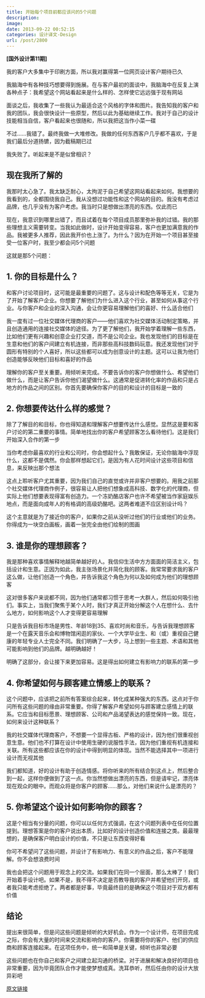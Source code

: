 ```yaml
---
title: 开始每个项目前都应该问的5个问题
description: 
image: 
date: 2013-09-22 00:52:15
categories: 设计译文-Design
url: /post/2800
---
```


**[国外设计第11期]**

我的客户大多集中于印刷方面，所以我对赢得第一位网页设计客户期待已久

我脑海中有各种技巧想要得到施展。在与客户最初的面谈中，我脑海中在反复上演各种点子：我希望这个网站看起来是什么样的、怎样使它远远强于现有网站

面谈之后，我收集了一些我认为最适合这个风格的字体和图片。我告知我的客户和我的团队，我会很快设计一些原型，然后以此为基础继续工作。我对于自己的设计技能相当自信，客户看起来也很随和，所以我把这当作小菜一碟

不过……我错了。最终我做一大堆修改。我做的任何东西客户几乎都不喜欢，于是我们最后分道扬镳，因为截稿期已过

我失败了。听起来是不是似曾相识？

## 现在我所了解的

我那时太心急了。我太缺乏耐心，太拘泥于自己希望这网站看起来如何。我想要的我看到的，全都围绕我自己。我从没想过功能性和这个网站的目的。我没有考虑过品牌，也几乎没有为客户考虑。我当时只是想做出漂亮的东西。仅此而已

现在，我意识到哪里出错了，而且试着在每个项目成员那里弥补我的过错。我的那些理想主义需要转变。当我如此做时，设计开始变得容易，客户也更加满意我的作品。我被更多人推荐，因此我开价也上涨了。为什么？因为在开始一个项目甚至接受一位客户时，我至少都会问5个问题

这就是那5个问题：

## 1. 你的目标是什么？

和客户讨论项目时，这可能是最重要的问题了。这与设计和配色等等无关，它是为了开始了解客户企业。你想要了解他们为什么进入这个行业，甚至如何从事这个行业。与你客户和企业的深入沟通，会让你更容易理解他们的喜好、什么适合他们

我一度有过一位社交媒体代理商的客户——他们喜欢为社交媒体活动制定策略，并且创造通用的连接社交媒体的途径。为了更了解他们，我开始学着理解一些东西，比如他们更有兴趣和创意企业打交道，而不是公司企业。我也发现他们的目标是在生意和他们的客户间建立有机连接，而非那些高科技数码玩意。我还发现他们对于圆形有特别的个人喜好，所以这些都可以成为创意设计的主题。这可以让我为他们创造能够反映他们目标和喜好的作品

理解你的客户至关重要。用倾听来完成。不要告诉你的客户你想做什么、希望他们做什么，而是让客户告诉你他们渴望做什么。这通常是促进转化率的作品和只是占地方的作品之间的区别。你首先要确保你客户的目的和设计的目标是一致的

## 2. 你想要传达什么样的感觉？

除了了解目的和目标，你也得知道和理解客户想要传达什么感觉。显然这是要和客户讨论的第二重要的事情。简单地找出你的客户希望顾客怎么看待他们。这是我们开始深入合作的第一步

当你考虑你最喜欢的行业和公司时，你会想起什么？我敢保证，无论你脑海中浮现什么，这都不是偶然。你会那样想起它们，是因为有人花时间设计这些项目和信息，来反映出那个想法

这点上聆听客户尤其重要，因为我们自己的直觉或许并非客户想要的。用我之前那个社交媒体代理商作例子，很容易让人把他们想象成高科技、数字化的代理商，但实际上他们想要表现得富有创造力。一个冻奶酪店客户也许不希望被当作家庭娱乐地点，而是面向成年人的有格调的高级奶酪吧。这两者难道不应区别设计吗？

这个主意就是为了接近你的客户，如果你之前从没听过他们的行业或他们的业务。你得成为一块空白画板，画着一张完全由他们绘制的图画

## 3. 谁是你的理想顾客？

我是那种喜欢事情解释地越简单越好的人。我信仰生活中方方面面的简洁主义，包括设计和生意。正因为如此，我主张场景化并简化我的顾客。我常常要求我的客户这么做，让他们创造一个角色，并告诉我这个角色为何以及如何成为他们的理想顾客

这对很多客户来说都不同，因为他们通常都习惯于思考一大群人，然后如何吸引他们。事实上，当我们聚焦于某个人时，我们才真正开始分解这个人在想什么、去什么地方，如何影响这个人才变得更容易理解

只是告诉我目标市场是男性、年龄18到35、喜欢时尚和音乐，与告诉我理想顾客是一个在露天音乐会和博物馆闲逛的家伙、一个大学毕业生、和（或）重视自己健康的年轻专业人士完全不同。我们明确了一大步，马上想到一些主题、术语和其他可能影响到他们的品牌。越明确越好！

明确了这部分，会让接下来更加容易。这是得出如何建立有影响力的联系的第一步

## 4. 你希望如何与顾客建立情感上的联系？

这个问题中，应该把之前所有答案综合起来，转化成某种强大的东西。这点对于你问所有这些问题的缘由非常重要。你得了解客户希望如何与顾客建立感情上的联系。它应当和目标愿景、理想顾客、公司和产品渴望表达的感觉保持一致。现在，如何来设计这种联系？

我的社交媒体代理商客户，不想要一个显得古板、严格的设计，因为他们很重视创意生意。他们也不打算在设计中使用生硬的说服性手法，因为他们重视有机连接和关联。所有这些都应该在你的设计中得到明显的体现。当然不能选择其中一项进行设计而无视其他

我们都知道，好的设计有助于创造情感。将你听来的所有结合到这点上，然后整合到一起，这样你便做到了这一点。你当然想做出漂亮的东西，但是请牢记，漂亮体现在观众的眼中。而观众将是你客户的顾客……那么，对他们来说什么是漂亮的？

## 5. 你希望这个设计如何影响你的顾客？

这是个相当有分量的问题，你可以以任何方式强调，在这个问题列表中在任何位置提到。理想答案是你的客户说出本质，比如好的设计创造价值和连接之类。最最理想的，是确保客户明白设计的价值，不只是让东西变得好看

你可不希望问了这些问题，并设计了有影响力、有意义的作品之后，客户不能理解。你不会想浪费时间

我也会把这个问题用于观念上的交流。如果我们在同一个层面，那么太棒了！我们开始着手设计吧。如果不是，我不得不决定是否教导我的客户并希望他们开窍，或者我只能考虑拒绝了。两者都是好事，毕竟最终目的是确保这个项目对于双方都有价值

## 结论

提出来很简单，但是问这些问题是倾听的大好机会。作为一个设计师，在项目完成之际，你会有大量的时间来交流和影响你的客户。你需要将你的客户、他们的供应商和顾客连接起来。在这项任务中，统一和简单是关键，倾听也非常必要

这些问题也在你自己和客户之间建立起沟通的桥梁。对于进展和解决良好的项目也非常重要，因为毕竟团队合作才能使梦想成真。洗耳恭听，然后任由你的设计大放异彩吧

[原文链接](http://www.webdesignerdepot.com/2013/09/5-questions-you-must-ask-at-the-start-of-every-project/)